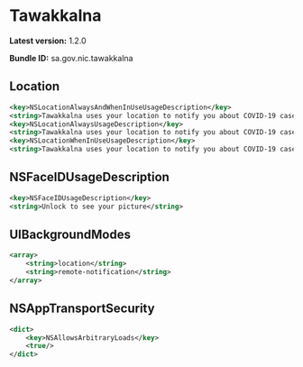 # Tawakkalna

**Latest version:** 1.2.0

**Bundle ID:** sa.gov.nic.tawakkalna

## Location
```xml
<key>NSLocationAlwaysAndWhenInUseUsageDescription</key>
<string>Tawakkalna uses your location to notify you about COVID-19 cases around you</string>
<key>NSLocationAlwaysUsageDescription</key>
<string>Tawakkalna uses your location to notify you about COVID-19 cases around you</string>
<key>NSLocationWhenInUseUsageDescription</key>
<string>Tawakkalna uses your location to notify you about COVID-19 cases around you</string>
```

## NSFaceIDUsageDescription
```xml
<key>NSFaceIDUsageDescription</key>
<string>Unlock to see your picture</string>
```

## UIBackgroundModes
```xml
<array>
	<string>location</string>
	<string>remote-notification</string>
</array>
```

## NSAppTransportSecurity
```xml
<dict>
	<key>NSAllowsArbitraryLoads</key>
	<true/>
</dict>
```
